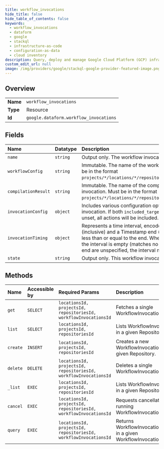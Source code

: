 ```yaml
---
title: workflow_invocations
hide_title: false
hide_table_of_contents: false
keywords:
  - workflow_invocations
  - dataform
  - google    
  - stackql
  - infrastructure-as-code
  - configuration-as-data
  - cloud inventory
description: Query, deploy and manage Google Cloud Platform (GCP) infrastructure and resources using SQL
custom_edit_url: null
image: /img/providers/google/stackql-google-provider-featured-image.png
---
```

  
    

## Overview
<table><tbody>
<tr><td><b>Name</b></td><td><code>workflow_invocations</code></td></tr>
<tr><td><b>Type</b></td><td>Resource</td></tr>
<tr><td><b>Id</b></td><td><code>google.dataform.workflow_invocations</code></td></tr>
</tbody></table>

## Fields
| Name | Datatype | Description |
|:-----|:---------|:------------|
| `name` | `string` | Output only. The workflow invocation's name. |
| `workflowConfig` | `string` | Immutable. The name of the workflow config to invoke. Must be in the format `projects/*/locations/*/repositories/*/workflowConfigs/*`. |
| `compilationResult` | `string` | Immutable. The name of the compilation result to use for this invocation. Must be in the format `projects/*/locations/*/repositories/*/compilationResults/*`. |
| `invocationConfig` | `object` | Includes various configuration options for a workflow invocation. If both `included_targets` and `included_tags` are unset, all actions will be included. |
| `invocationTiming` | `object` | Represents a time interval, encoded as a Timestamp start (inclusive) and a Timestamp end (exclusive). The start must be less than or equal to the end. When the start equals the end, the interval is empty (matches no time). When both start and end are unspecified, the interval matches any time. |
| `state` | `string` | Output only. This workflow invocation's current state. |
## Methods
| Name | Accessible by | Required Params | Description |
|:-----|:--------------|:----------------|:------------|
| `get` | `SELECT` | `locationsId, projectsId, repositoriesId, workflowInvocationsId` | Fetches a single WorkflowInvocation. |
| `list` | `SELECT` | `locationsId, projectsId, repositoriesId` | Lists WorkflowInvocations in a given Repository. |
| `create` | `INSERT` | `locationsId, projectsId, repositoriesId` | Creates a new WorkflowInvocation in a given Repository. |
| `delete` | `DELETE` | `locationsId, projectsId, repositoriesId, workflowInvocationsId` | Deletes a single WorkflowInvocation. |
| `_list` | `EXEC` | `locationsId, projectsId, repositoriesId` | Lists WorkflowInvocations in a given Repository. |
| `cancel` | `EXEC` | `locationsId, projectsId, repositoriesId, workflowInvocationsId` | Requests cancellation of a running WorkflowInvocation. |
| `query` | `EXEC` | `locationsId, projectsId, repositoriesId, workflowInvocationsId` | Returns WorkflowInvocationActions in a given WorkflowInvocation. |
